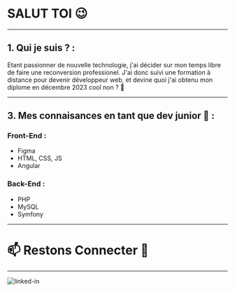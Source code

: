 # SALUT TOI 😉
***
## 1. Qui je suis ? :

  Etant passionner de nouvelle technologie, j'ai décider sur mon temps libre de faire une reconversion professionel.
  J'ai donc suivi une formation à distance pour devenir développeur web,
  et devine quoi j'ai obtenu mon diplome en décembre 2023 cool non ? 🤗
***
## 3. Mes connaisances en tant que dev junior 💪 :
  ### Front-End :
  * Figma
  * HTML, CSS, JS
  * Angular
  ### Back-End :
  * PHP
  * MySQL
  * Symfony
***
# 📫 Restons Connecter 🤝
***
[<img align="left" alt="linked-in" src="https://img.shields.io/badge/linkedin-%230077B5.svg?&style=for-the-badge&logo=linkedin&logoColor=white" />](https://www.linkedin.com/in/gregory-tahir-6858b3249/)
